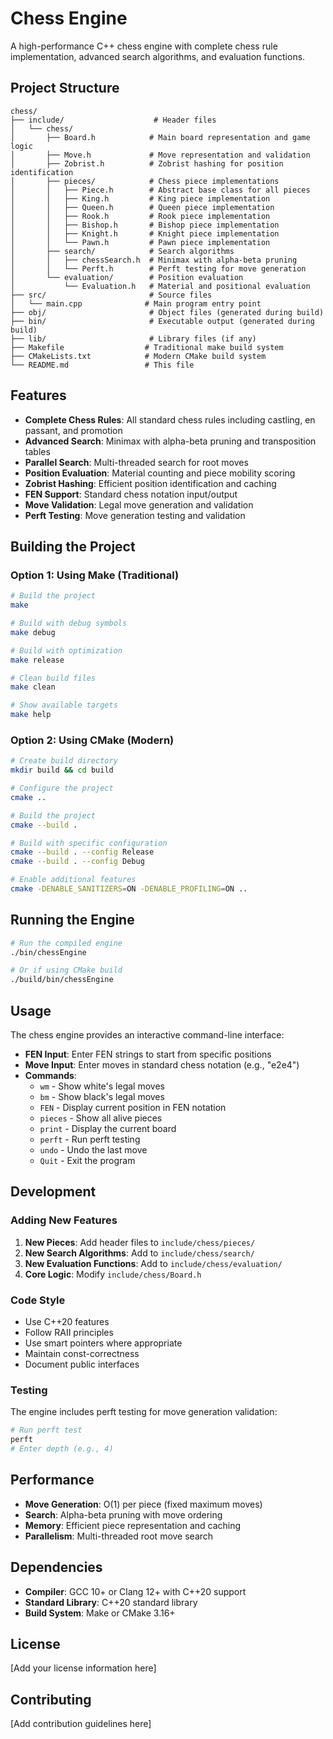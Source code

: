 # Chess Engine

A high-performance C++ chess engine with complete chess rule implementation, advanced search algorithms, and evaluation functions.

## Project Structure

```
chess/
├── include/                    # Header files
│   └── chess/
│       ├── Board.h            # Main board representation and game logic
│       ├── Move.h             # Move representation and validation
│       ├── Zobrist.h          # Zobrist hashing for position identification
│       ├── pieces/            # Chess piece implementations
│       │   ├── Piece.h        # Abstract base class for all pieces
│       │   ├── King.h         # King piece implementation
│       │   ├── Queen.h        # Queen piece implementation
│       │   ├── Rook.h         # Rook piece implementation
│       │   ├── Bishop.h       # Bishop piece implementation
│       │   ├── Knight.h       # Knight piece implementation
│       │   └── Pawn.h         # Pawn piece implementation
│       ├── search/            # Search algorithms
│       │   ├── chessSearch.h  # Minimax with alpha-beta pruning
│       │   └── Perft.h        # Perft testing for move generation
│       └── evaluation/        # Position evaluation
│           └── Evaluation.h   # Material and positional evaluation
├── src/                       # Source files
│   └── main.cpp              # Main program entry point
├── obj/                       # Object files (generated during build)
├── bin/                       # Executable output (generated during build)
├── lib/                       # Library files (if any)
├── Makefile                  # Traditional make build system
├── CMakeLists.txt            # Modern CMake build system
└── README.md                 # This file
```

## Features

- **Complete Chess Rules**: All standard chess rules including castling, en passant, and promotion
- **Advanced Search**: Minimax with alpha-beta pruning and transposition tables
- **Parallel Search**: Multi-threaded search for root moves
- **Position Evaluation**: Material counting and piece mobility scoring
- **Zobrist Hashing**: Efficient position identification and caching
- **FEN Support**: Standard chess notation input/output
- **Move Validation**: Legal move generation and validation
- **Perft Testing**: Move generation testing and validation

## Building the Project

### Option 1: Using Make (Traditional)

```bash
# Build the project
make

# Build with debug symbols
make debug

# Build with optimization
make release

# Clean build files
make clean

# Show available targets
make help
```

### Option 2: Using CMake (Modern)

```bash
# Create build directory
mkdir build && cd build

# Configure the project
cmake ..

# Build the project
cmake --build .

# Build with specific configuration
cmake --build . --config Release
cmake --build . --config Debug

# Enable additional features
cmake -DENABLE_SANITIZERS=ON -DENABLE_PROFILING=ON ..
```

## Running the Engine

```bash
# Run the compiled engine
./bin/chessEngine

# Or if using CMake build
./build/bin/chessEngine
```

## Usage

The chess engine provides an interactive command-line interface:

- **FEN Input**: Enter FEN strings to start from specific positions
- **Move Input**: Enter moves in standard chess notation (e.g., "e2e4")
- **Commands**:
  - `wm` - Show white's legal moves
  - `bm` - Show black's legal moves
  - `FEN` - Display current position in FEN notation
  - `pieces` - Show all alive pieces
  - `print` - Display the current board
  - `perft` - Run perft testing
  - `undo` - Undo the last move
  - `Quit` - Exit the program

## Development

### Adding New Features

1. **New Pieces**: Add header files to `include/chess/pieces/`
2. **New Search Algorithms**: Add to `include/chess/search/`
3. **New Evaluation Functions**: Add to `include/chess/evaluation/`
4. **Core Logic**: Modify `include/chess/Board.h`

### Code Style

- Use C++20 features
- Follow RAII principles
- Use smart pointers where appropriate
- Maintain const-correctness
- Document public interfaces

### Testing

The engine includes perft testing for move generation validation:

```bash
# Run perft test
perft
# Enter depth (e.g., 4)
```

## Performance

- **Move Generation**: O(1) per piece (fixed maximum moves)
- **Search**: Alpha-beta pruning with move ordering
- **Memory**: Efficient piece representation and caching
- **Parallelism**: Multi-threaded root move search

## Dependencies

- **Compiler**: GCC 10+ or Clang 12+ with C++20 support
- **Standard Library**: C++20 standard library
- **Build System**: Make or CMake 3.16+

## License

[Add your license information here]

## Contributing

[Add contribution guidelines here]
